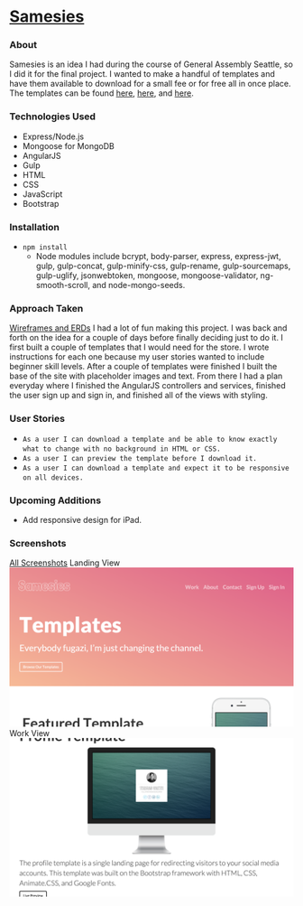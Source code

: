 # [Samesies](http://samesies.herokuapp.com/)
### About
Samesies is an idea I had during the course of General Assembly Seattle, so I did it for the final project. I wanted to make a handful of templates and have them available to download for a small fee or for free all in once place. The templates can be found [here](https://github.com/thomasvaeth/samesies-coming), [here](https://github.com/thomasvaeth/samesies-profile), and [here](https://github.com/thomasvaeth/samesies-slider).

### Technologies Used
* Express/Node.js
* Mongoose for MongoDB
* AngularJS
* Gulp
* HTML
* CSS
* JavaScript
* Bootstrap

### Installation
* ````npm install````
  - Node modules include bcrypt, body-parser, express, express-jwt, gulp, gulp-concat, gulp-minify-css, gulp-rename, gulp-sourcemaps, gulp-uglify, jsonwebtoken, mongoose, mongoose-validator, ng-smooth-scroll, and node-mongo-seeds.

### Approach Taken
[Wireframes and ERDs](https://github.com/thomasvaeth/ga-samesies/tree/master/screenshots)
I had a lot of fun making this project. I was back and forth on the idea for a couple of days before finally deciding just to do it. I first built a couple of templates that I would need for the store. I wrote instructions for each one because my user stories wanted to include beginner skill levels. After a couple of templates were finished I built the base of the site with placeholder images and text. From there I had a plan everyday where I finished the AngularJS controllers and services, finished the user sign up and sign in, and finished all of the views with styling.

### User Stories
* ````As a user I can download a template and be able to know exactly what to change with no background in HTML or CSS.````
* ````As a user I can preview the template before I download it.````
* ````As a user I can download a template and expect it to be responsive on all devices.````

### Upcoming Additions
* Add responsive design for iPad.

### Screenshots
[All Screenshots](https://github.com/thomasvaeth/ga-samesies/tree/master/screenshots)
Landing View
![Landing Div](https://github.com/thomasvaeth/ga-samesies/blob/master/screenshots/screenshot-1.png "Desktop screenshot")
Work View
![Example Template](https://github.com/thomasvaeth/ga-samesies/blob/master/screenshots/screenshot-2.png "Desktop screenshot")